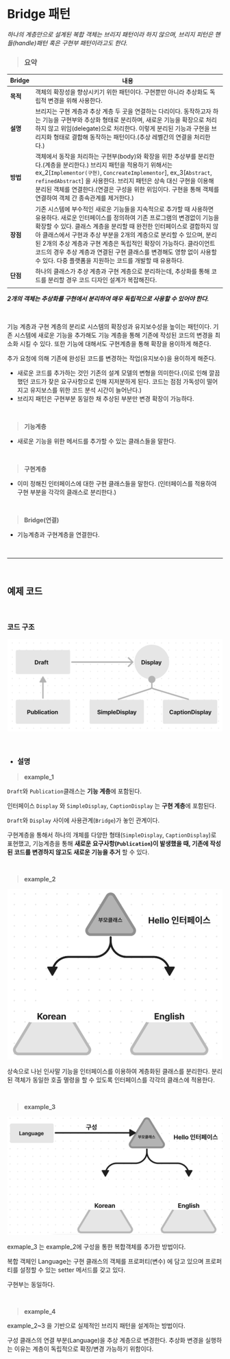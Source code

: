 # **Bridge 패턴**

*하나의 계층만으로 설계된 복합 객체는 브리지 패턴이라 하지 않으며, 브리지 피턴은 핸들(handle)패턴 혹은 구현부 패턴이라고도 한다.*

> ### **요약**

Bridge|내용|
|---|---|
|**목적**|객체의 확장성을 향상시키기 위한 패턴이다. 구현뿐만 아니라 추상화도 독립적 변경을 위해 사용한다.|
|**설명**|브리지는 구현 계층과 추상 계층 두 곳을 연결하는 다리이다. 동작하고자 하는 기능을 구현부와 추상화 형태로 분리하며, 새로운 기능을 확장으로 처리하지 않고 위임(delegate)으로 처리한다. 이렇게 분리된 기능과 구현을 브리지화 형태로 결합해 동작하는 패턴이다.(추상 레벨간의 연결을 처리한다.)|
|**방법**|객체에서 동작을 처리하는 구현부(body)와 확장을 위한 추상부를 분리한다.(계층을 분리한다.) 브리지 패턴을 적용하기 위해서는 ex_2[`Implementor(구현)`, `ConcreateImplementor`], ex_3[`Abstract`, `refinedAbstract`] 을 사용한다. 브리지 패턴은 상속 대신 구현을 이용해 분리된 객체를 연결한다.(연결은 구성을 위한 위임이다. 구현을 통해 객체를 연결하여 객체 간 종속관계를 제거한다.)|
|**장점**|기존 시스템에 부수적인 새로운 기능들을 지속적으로 추가할 때 사용하면 유용하다. 새로운 인터페이스를 정의하여 기존 프로그램의 변경없이 기능을 확장할 수 있다. 클래스 계층을 분리할 때 완전한 인터페이스로 결합하지 않아 클래스에서 구현과 추상 부분을 2개의 계층으로 분리할 수 있으며, 분리된 2개의 추상 계층과 구현 계층은 독립적인 확장이 가능하다. 클라이언트 코드의 경우 추상 계층과 연결된 구현 클래스를 변경해도 영향 없이 사용할 수 있다. 다중 플랫폼을 지원하는 코드를 개발할 때 유용하다.|
|**단점**|하나의 클래스가 추상 계층과 구현 계층으로 분리하는데, 추상화를 통해 코드를 분리할 경우 코드 디자인 설계가 복잡해진다.|
||

***2개의 객체는 추상화를 구현에서 분리하여 매우 독립적으로 사용할 수 있어야 한다.***

<br>

기능 계층과 구현 계층의 분리로 시스템의 확장성과 유지보수성을 높이는 패턴이다.
기존 시스템에 새로운 기능을 추가해도 기능 계층을 통해 기존에 작성된 코드의 변경을 최소화 시킬 수 있다. 또한 기능에 대해서도 구현계층을 통해 확장을 용이하게 해준다.

추가 요청에 의해 기존에 완성된 코드를 변경하는 작업(유지보수)을 용이하게 해준다.

- 새로운 코드를 추가하는 것인 기존의 설계 모델의 변형을 의미한다.(이로 인해 깔끔했던 코드가 잦은 요구사항으로 인해 지저분하게 된다. 코드는 점점 가독성이 떨어지고 유지보스를 위한 코드 분석 시간이 늘어난다.)
- 브리지 패턴은 구현부분 동일한 채 추상된 부분만 변경 확장이 가능하다.

<br>

> **기능계층**

- 새로운 기능을 위한 메서드를 추가할 수 있는 클래스들을 말한다.

<br>

> **구현계층**

- 이미 정해진 인터페이스에 대한 구현 클래스들을 말한다. (인터페이스를 적용하여 구현 부분을 각각의 클래스로 분리한다.)

<br>

> **Bridge(연결)**

- 기능계층과 구현계층을 연결한다.


<br><hr><br>

## **예제 코드**


<br>

### **코드 구조**

![Bridge.png](/img/Bridge.png)

<br>

- ### **설명** 

> **example_1**

`Draft`와  `Publication`클래스는 **기능 계층**에 포함된다.

인터페이스 `Display` 와 `SimpleDisplay`, `CaptionDisplay` 는 **구현 계층**에 포함된다. 

`Draft`와 `Display` 사이에 사용관계(`Bridge`)가 놓인 관계이다.

구현계층을 통해서 하나의 개체를 다양한 형태(`SimpleDisplay`, `CaptionDisplay`)로 표현했고, 기능계층을 통해 **새로운 요구사항(`Publication`)이 발생했을 때, 기존에 작성된 코드를 변경하지 않고도 새로운 기능을 추거** 할 수 있다.

<br>

> **example_2**

![bridge_ex_2.png](/img/bridge_ex_2.png)

상속으로 나뉜 인사말 기능을 인터페이스를 이용하여 계층화된 클래스를 분리한다. 분리된 객체가 동일한 호출 멸령을 할 수 있도록 인터페이스를 각각의 클래스에 적용한다.

<br>

> **example_3**

![bridge_ex_3.png](/img/bridge_ex_3.png)

exmaple_3 는 example_2에 구성을 통한 복합객체를 추가한 방법이다.

복합 객체인 Language는 구현 클래스의 객체를 프로퍼티(변수) 에 담고 있으며 프로퍼티를 설정할 수 있는 setter 메서드를 갖고 있다.

구현부는 동일하다.

<br>

> **example_4**

example_2~3 을 기반으로 실제적인 브리지 패턴을 설계하는 방법이다.

구성 클래스의 연결 부분(Language)을 추상 계층으로 변경한다. 추상화 변경을 실행하는 이유는 계층이 독립적으로 확장/변경 가능하기 위함이다.

